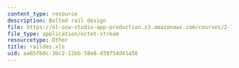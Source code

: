```yaml
---
content_type: resource
description: Bolted rail design
file: https://ol-ocw-studio-app-production.s3.amazonaws.com/courses/2-75-precision-machine-design-fall-2001/aa65fb0c3bc212bb58e8d39754d41a56_raildes.xls
file_type: application/octet-stream
resourcetype: Other
title: raildes.xls
uid: aa65fb0c-3bc2-12bb-58e8-d39754d41a56
---
```

